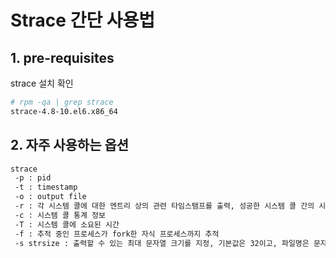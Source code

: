 # **Strace 간단 사용법**

## 1. pre-requisites

strace 설치 확인

```bash
# rpm -qa | grep strace
strace-4.8-10.el6.x86_64

```
## 2. 자주 사용하는 옵션

```bash
strace 
 -p : pid
 -t : timestamp
 -o : output file
 -r : 각 시스템 콜에 대한 엔트리 상의 관련 타임스탬프를 출력, 성공한 시스템 콜 간의 시간 차를 기록함
 -c : 시스템 콜 통계 정보
 -T : 시스템 콜에 소요된 시간
 -f : 추적 중인 프로세스가 fork한 자식 프로세스까지 추적
 -s strsize : 출력할 수 있는 최대 문자열 크기를 지정, 기본값은 32이고, 파일명은 문자열로 간주되지 않아 모두 출력함.

```
